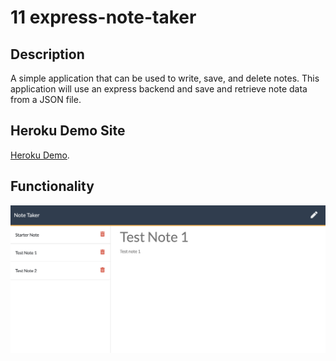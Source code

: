 # 11 express-note-taker

## Description

A simple application that can be used to write, save, and delete notes. This application will use an express backend and save and retrieve note data from a JSON file.

## Heroku Demo Site

[Heroku Demo](http://pacific-ocean-46404.herokuapp.com/).

## Functionality

![Note Taker Demo](/public/assets/note-taker-demo.png)

